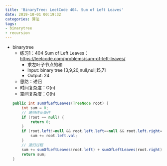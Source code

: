 ```yaml
---
title: 'BinaryTree: LeetCode 404. Sum of Left Leaves'
date: 2019-10-01 00:19:32
categories: 算法
tags: 
- binarytree
- recursion
---
```


- binarytree
    - 练习1：404 Sum of Left Leaves：https://leetcode.com/problems/sum-of-left-leaves/
        - 求左叶子节点的和
        - Input: binary tree [3,9,20,null,null,15,7]
        - Output: 24
        <!-- more -->
    - 思路：递归
    - 时间复杂度：O(n)
    - 空间复杂度：O(h)
    ```java
    public int sumOfLeftLeaves(TreeNode root) {
        int sum = 0;
        // 递归终止条件
        if (root == null) {
            return 0;
        }
        if (root.left!=null && root.left.left==null && root.left.right==null) {
            sum += root.left.val;
        }
        // 递归过程
        sum += sumOfLeftLeaves(root.left) + sumOfLeftLeaves(root.right);
        return sum;
    }
    ```